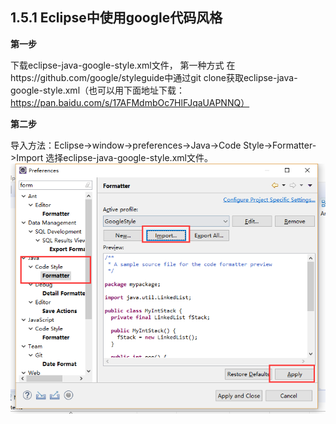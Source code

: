 ## 1.5.1 Eclipse中使用google代码风格

**第一步**

下载eclipse-java-google-style.xml文件， 第一种方式 在https://github.com/google/styleguide中通过git clone获取eclipse-java-google-style.xml（也可以用下面地址下载：https://pan.baidu.com/s/17AFMdmbOc7HlFJqaUAPNNQ）


**第二步**

导入方法：Eclipse->window->preferences->Java->Code Style->Formatter->Import 选择eclipse-java-google-style.xml文件。
![](./img/formatter.png)


